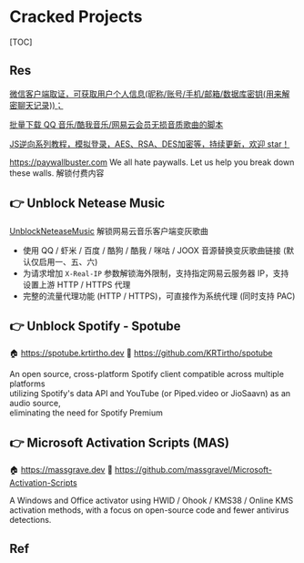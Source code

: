 # Cracked Projects

[TOC]



## Res
[微信客户端取证，可获取用户个人信息(昵称/账号/手机/邮箱/数据库密钥(用来解密聊天记录))；](https://github.com/AdminTest0/SharpWxDump)

[批量下载 QQ 音乐/酷我音乐/网易云会员无损音质歌曲的脚本](https://github.com/QiuChenly/QQFlacMusicDownloader)

[JS逆向系列教程，模拟登录，AES、RSA、DES加密等，持续更新，欢迎 star！](https://github.com/DingZaiHub/PythonSpider)

https://paywallbuster.com
We all hate paywalls. Let us help you break down these walls.
解锁付费内容



## 👉 Unblock Netease Music
[UnblockNeteaseMusic](https://github.com/nondanee/UnblockNeteaseMusic#unblockneteasemusic)
解锁网易云音乐客户端变灰歌曲
- 使用 QQ / 虾米 / 百度 / 酷狗 / 酷我 / 咪咕 / JOOX 音源替换变灰歌曲链接 (默认仅启用一、五、六)
- 为请求增加 `X-Real-IP` 参数解锁海外限制，支持指定网易云服务器 IP，支持设置上游 HTTP / HTTPS 代理
- 完整的流量代理功能 (HTTP / HTTPS)，可直接作为系统代理 (同时支持 PAC)



## 👉 Unblock Spotify - Spotube
🏠 https://spotube.krtirtho.dev
🚧 https://github.com/KRTirtho/spotube

An open source, cross-platform Spotify client compatible across multiple platforms  
utilizing Spotify's data API and YouTube (or Piped.video or JioSaavn) as an audio source,  
eliminating the need for Spotify Premium



## 👉 Microsoft Activation Scripts (MAS)
🏠 https://massgrave.dev
🚧 https://github.com/massgravel/Microsoft-Activation-Scripts

A Windows and Office activator using HWID / Ohook / KMS38 / Online KMS activation methods, with a focus on open-source code and fewer antivirus detections.



## Ref

